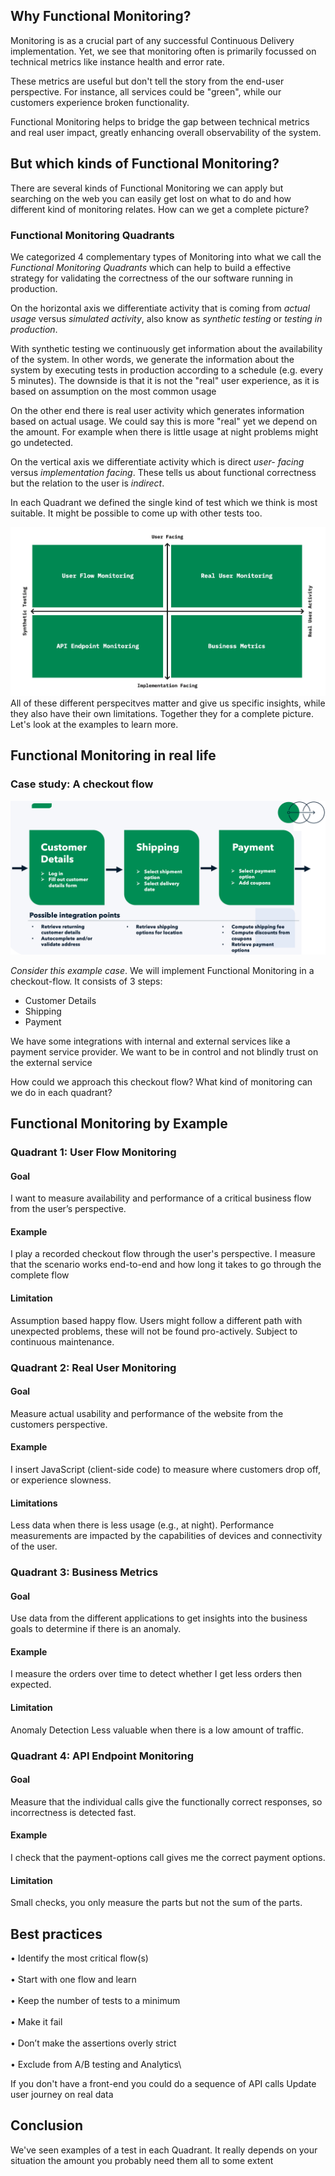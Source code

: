 ## Why Functional Monitoring?
Monitoring is as a crucial part of any successful Continuous Delivery implementation. Yet, we see that monitoring often 
is primarily focussed on technical metrics like instance health and error rate.

These metrics are useful but
don't tell the story from the end-user perspective. For instance, all services could be "green", while our customers experience broken functionality. 

Functional Monitoring helps to bridge the gap between technical metrics and real user impact, greatly enhancing overall observability of the system.

## But which kinds of Functional Monitoring?
There are several kinds of Functional Monitoring we can apply but searching on the web you can easily get lost on what to do and how different kind of monitoring relates. How can we get a complete picture?

### Functional Monitoring Quadrants
We categorized 4 complementary types of Monitoring into what we call the _Functional Monitoring Quadrants_ which can help
to build a effective strategy for validating the correctness of the our software running in production. 

On the horizontal axis we differentiate activity that is coming from _actual usage_ 
versus _simulated activity_, also know as _synthetic testing_ or _testing in production_. 

With synthetic testing we continuously get information about the availability of the system. In other words, we generate the information
about the system by executing tests in production according to a schedule (e.g. every 5 minutes). The downside is that it is not the "real" user
experience, as it is based on assumption on the most common usage

On the other end there is real user activity which generates information based on actual usage. We could say this is more "real" yet we depend
on the amount. For example when there is little usage at night problems might go undetected.

On the vertical axis we differentiate activity which is direct _user- facing_ 
versus _implementation facing_. These tells us about functional correctness but the relation to the user is _indirect_.

In each Quadrant we defined the single kind of test which we think is most suitable. 
It might be possible to come up with other tests too.


![](../functional_monitoring_quadrants_improved.jpeg)
All of these different perspecitves matter and give us specific insights, while they also have their
own limitations. Together they for a complete picture. Let's look at the examples to learn more.

## Functional Monitoring in real life
### Case study: A checkout flow

![](../checkout_flow.png)

_Consider this example case_. We will implement Functional Monitoring in a checkout-flow. 
It consists of 3 steps:
- Customer Details
- Shipping
- Payment

We have some integrations with internal and external services like a payment service provider.
We want to be in control and not blindly trust on the external service

How could we approach this checkout flow? What kind of monitoring can we do in each quadrant?

## Functional Monitoring by Example
### Quadrant 1: User Flow Monitoring
#### Goal
I want to measure availability and performance of a critical business flow from the user’s perspective.
#### Example
I play a recorded checkout flow through the user's
perspective. I measure that the scenario works end-to-end and how long it takes to go through the complete flow
#### Limitation
Assumption based happy flow. Users might follow a different path with unexpected problems, these will not be found pro-actively.
Subject to continuous maintenance.

### Quadrant 2: Real User Monitoring
#### Goal
Measure actual usability and performance of the website from the customers perspective.
#### Example
I insert JavaScript (client-side code) to measure where
customers drop off, or experience slowness.
#### Limitations
Less data when there is less usage (e.g., at night). Performance measurements are impacted by the capabilities of devices and connectivity of the user.

### Quadrant 3: Business Metrics 
#### Goal
Use data from the different applications to get insights into the business goals to determine if there is an anomaly.
#### Example
I measure the orders over time to detect whether I get
less orders then expected.
#### Limitation
Anomaly Detection Less valuable when there is a low amount of traffic.

### Quadrant 4: API Endpoint Monitoring
#### Goal
Measure that the individual calls give the functionally correct responses, so incorrectness is detected fast.
#### Example
I check that the payment-options call gives me the correct
payment options.
#### Limitation
Small checks, you only measure the parts but not the sum of the parts.

## Best practices
• Identify the most critical flow(s)\
<br/>
• Start with one flow and learn\
<br/>
• Keep the number of tests to a minimum\
<br/>
• Make it fail\
<br/>
• Don’t make the assertions overly strict\
<br/>
• Exclude from A/B testing and Analytics\

If you don't have a front-end you could do a sequence of API calls
Update user journey on real data 

## Conclusion
We've seen examples of a test in each Quadrant. It really depends on your situation the amount   you probably need them all to some extent
